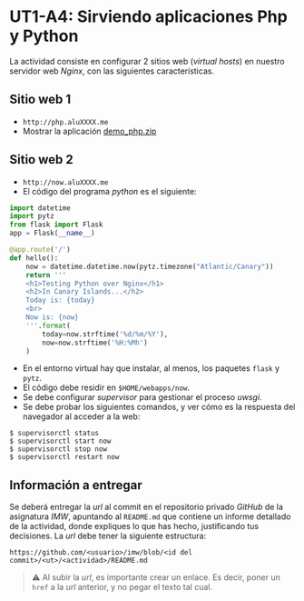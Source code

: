 # UT1-A4: Sirviendo aplicaciones Php y Python

La actividad consiste en configurar 2 sitios web (*virtual hosts*) en nuestro servidor web *Nginx*, con las siguientes características.

## Sitio web 1

- `http://php.aluXXXX.me`
- Mostrar la aplicación [demo_php.zip](https://github.com/sdelquin/claseando/raw/master/imw/UT1/assignments/assignment4/demo_php.zip)

## Sitio web 2

- `http://now.aluXXXX.me`
- El código del programa *python* es el siguiente:

```python
import datetime
import pytz
from flask import Flask
app = Flask(__name__)

@app.route('/')
def hello():
    now = datetime.datetime.now(pytz.timezone("Atlantic/Canary"))
    return '''
    <h1>Testing Python over Nginx</h1>
    <h2>In Canary Islands...</h2>
    Today is: {today}
    <br>
    Now is: {now}
    '''.format(
        today=now.strftime('%d/%m/%Y'),
        now=now.strftime('%H:%Mh')
    )
```


- En el entorno virtual hay que instalar, al menos, los paquetes `flask` y `pytz`.
- El código debe residir en `$HOME/webapps/now`.
- Se debe configurar *supervisor* para gestionar el proceso *uwsgi*.
- Se debe probar los siguientes comandos, y ver cómo es la respuesta del navegador al acceder a la web:
```console
$ supervisorctl status
$ supervisorctl start now
$ supervisorctl stop now
$ supervisorctl restart now
```

## Información a entregar

Se deberá entregar la *url* al commit en el repositorio privado *GitHub* de la asignatura *IMW*, apuntando al `README.md` que contiene un informe detallado de la actividad, donde expliques lo que has hecho, justificando tus decisiones. La *url* debe tener la siguiente estructura:

```
https://github.com/<usuario>/imw/blob/<id del commit>/<ut>/<actividad>/README.md
```

> ⚠️ Al subir la *url*, es importante crear un enlace. Es decir, poner un `href` a la *url* anterior, y no pegar el texto tal cual.

